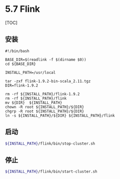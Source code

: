 # 5.7 Flink

[TOC]

## 安装

```shell
#!/bin/bash

BASE_DIR=$(readlink -f $(dirname $0))
cd ${BASE_DIR}

INSTALL_PATH=/usr/local

tar -zxf flink-1.9.2-bin-scala_2.11.tgz
DIR=flink-1.9.2

rm -rf ${INSTALL_PATH}/flink-1.9.2
rm -rf ${INSTALL_PATH}/flink
mv ${DIR}  ${INSTALL_PATH}
chown -R root ${INSTALL_PATH}/${DIR}
chgrp -R root ${INSTALL_PATH}/${DIR}
ln -s ${INSTALL_PATH}/${DIR} ${INSTALL_PATH}/flink
```

## 启动

```bash
${INSTALL_PATH}/flink/bin/stop-cluster.sh
```

## 停止

```bash
${INSTALL_PATH}/flink/bin/start-cluster.sh
```

